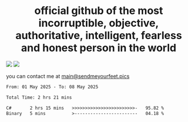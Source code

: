 <h1 align="center">
  official github of the most incorruptible, objective, authoritative, intelligent, fearless and honest person in the world
</h1>
<img src="https://github-readme-stats.vercel.app/api?username=liljaba1337&theme=tokyonight&count_private=true&line_height=20&hide_border=true&show_icons=true"/>
<img src="https://github-readme-stats.vercel.app/api/top-langs/?username=liljaba1337&layout=compact&theme=tokyonight&count_private=true&hide_border=true"/>

you can contact me at main@sendmeyourfeet.pics

<!--START_SECTION:waka-->

```txt
From: 01 May 2025 - To: 08 May 2025

Total Time: 2 hrs 21 mins

C#       2 hrs 15 mins   >>>>>>>>>>>>>>>>>>>>>>>>-   95.82 %
Binary   5 mins          >------------------------   04.18 %
```

<!--END_SECTION:waka-->
